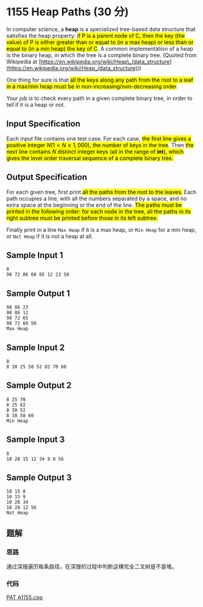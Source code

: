 # 1155 Heap Paths (30 分)

In computer science, a **heap** is a specialized tree-based data structure that satisfies the heap property: <mark>if P is a parent node of C, then the key (the value) of P is either greater than or equal to (in a max heap) or less than or equal to (in a min heap) the key of C</mark>. A common implementation of a heap is the binary heap, in which the tree is a complete binary tree. (Quoted from Wikipedia at [https://en.wikipedia.org/wiki/Heap\_(data_structure](<https://en.wikipedia.org/wiki/Heap_(data_structure)>))

One thing for sure is that <mark>all the keys along any path from the root to a leaf in a max/min heap must be in non-increasing/non-decreasing order</mark>.

Your job is to check every path in a given complete binary tree, in order to tell if it is a heap or not.

## Input Specification

Each input file contains one test case. For each case, <mark>the first line gives a positive integer $N (1<N≤1,000)$, the number of keys in the tree</mark>. Then <mark>the next line contains $N$ distinct integer keys (all in the range of **int**), which gives the level order traversal sequence of a complete binary tree.</mark>

## Output Specification

For each given tree, first print <mark>all the paths from the root to the leaves.</mark> Each path occupies a line, with all the numbers separated by a space, and no extra space at the beginning or the end of the line. <mark>The paths must be printed in the following order: for each node in the tree, all the paths in its right subtree must be printed before those in its left subtree.</mark>

Finally print in a line `Max Heap` if it is a max heap, or `Min Heap` for a min heap, or `Not Heap` if it is not a heap at all.

## Sample Input 1

    8
    98 72 86 60 65 12 23 50

## Sample Output 1

    98 86 23
    98 86 12
    98 72 65
    98 72 60 50
    Max Heap

## Sample Input 2

    8
    8 38 25 58 52 82 70 60

## Sample Output 2

    8 25 70
    8 25 82
    8 38 52
    8 38 58 60
    Min Heap

## Sample Input 3

    8
    10 28 15 12 34 9 8 56

## Sample Output 3

    10 15 8
    10 15 9
    10 28 34
    10 28 12 56
    Not Heap

## 题解

### 思路

通过深搜遍历每条路径，在深搜的过程中判断这棵完全二叉树是不是堆。

### 代码

[PAT A1155.cpp](<PAT A1155.cpp>)
